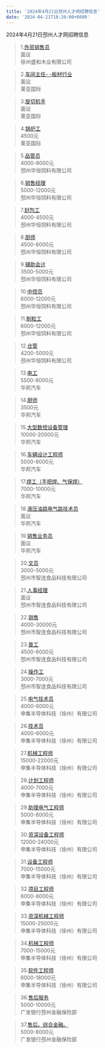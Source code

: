 ```yaml
---
title: '2024年4月21日邳州人才网招聘信息'
date: '2024-04-21T18:20:00+0800'
---
```

2024年4月21日邳州人才网招聘信息
<!--more-->
>1.[外贸销售员](https://www.pzhr.com/job/17865.html)<br>
>面议<br>
>徐州盛和木业有限公司

>2.[车间主任- -板材行业](https://www.pzhr.com/job/17918.html)<br>
>面议<br>
>莱亚国际

>3.[旋切机手](https://www.pzhr.com/job/17917.html)<br>
>面议<br>
>莱亚国际

>4.[锅炉工](https://www.pzhr.com/job/17916.html)<br>
>4500元<br>
>莱亚国际

>5.[品管员](https://www.pzhr.com/job/18137.html)<br>
>4000-8000元<br>
>邳州华恒饲料有限公司

>6.[销售经理](https://www.pzhr.com/job/18173.html)<br>
>5000-12000元<br>
>邳州华恒饲料有限公司

>7.[封包工](https://www.pzhr.com/job/18086.html)<br>
>4000-4500元<br>
>邳州华恒饲料有限公司

>8.[厨师](https://www.pzhr.com/job/18044.html)<br>
>4500-6000元<br>
>邳州华恒饲料有限公司

>9.[辅助会计](https://www.pzhr.com/job/17938.html)<br>
>3500-5000元<br>
>邳州华恒饲料有限公司

>10.[中控员](https://www.pzhr.com/job/17940.html)<br>
>6000-12000元<br>
>邳州华恒饲料有限公司

>11.[制粒工](https://www.pzhr.com/job/17941.html)<br>
>6000-12000元<br>
>邳州华恒饲料有限公司

>12.[仓管](https://www.pzhr.com/job/17995.html)<br>
>4200-5000元<br>
>邳州华恒饲料有限公司

>13.[电工](https://www.pzhr.com/job/18004.html)<br>
>5500-8000元<br>
>华邦汽车

>14.[厨师](https://www.pzhr.com/job/17885.html)<br>
>3500元<br>
>华邦汽车

>15.[大型数控设备管理](https://www.pzhr.com/job/13598.html)<br>
>10000-20000元<br>
>华邦汽车

>16.[车辆设计工程师](https://www.pzhr.com/job/12633.html)<br>
>5000-8000元<br>
>华邦汽车

>17.[焊工（手把焊、气保焊）](https://www.pzhr.com/job/13205.html)<br>
>7000-10000元<br>
>华邦汽车

>18.[液压油路电气路技术员](https://www.pzhr.com/job/12792.html)<br>
>面议<br>
>华邦汽车

>19.[销售业务员](https://www.pzhr.com/job/12529.html)<br>
>面议<br>
>华邦汽车

>20.[文员](https://www.pzhr.com/job/18166.html)<br>
>3000-5000元<br>
>邳州市智连食品科技有限公司

>21.[人事经理](https://www.pzhr.com/job/18082.html)<br>
>面议<br>
>邳州市智连食品科技有限公司

>22.[销售](https://www.pzhr.com/job/18059.html)<br>
>4000-30000元<br>
>邳州市智连食品科技有限公司

>23.[普工](https://www.pzhr.com/job/18093.html)<br>
>4500-6000元<br>
>邳州市智连食品科技有限公司

>24.[操作工](https://www.pzhr.com/job/18072.html)<br>
>3000-7000元<br>
>邳州市智连食品科技有限公司

>25.[电气技术员](https://www.pzhr.com/job/17855.html)<br>
>4000-6000元<br>
>申集半导体科技（徐州）有限公司

>26.[技术员](https://www.pzhr.com/job/17655.html)<br>
>4000-6000元<br>
>申集半导体科技（徐州）有限公司

>27.[机械工程师](https://www.pzhr.com/job/17625.html)<br>
>15000-22000元<br>
>申集半导体科技（徐州）有限公司

>28.[计划工程师](https://www.pzhr.com/job/17255.html)<br>
>4000-7000元<br>
>申集半导体科技（徐州）有限公司

>29.[助理电气工程师](https://www.pzhr.com/job/16381.html)<br>
>5000-8000元<br>
>申集半导体科技（徐州）有限公司

>30.[资深设备工程师](https://www.pzhr.com/job/16211.html)<br>
>12000-24000元<br>
>申集半导体科技（徐州）有限公司

>31.[设备工程师](https://www.pzhr.com/job/16210.html)<br>
>7000-15000元<br>
>申集半导体科技（徐州）有限公司

>32.[项目工程师](https://www.pzhr.com/job/17256.html)<br>
>6000-8000元<br>
>申集半导体科技（徐州）有限公司

>33.[资深机械工程师](https://www.pzhr.com/job/16032.html)<br>
>15000-25000元<br>
>申集半导体科技（徐州）有限公司

>34.[机械工程师](https://www.pzhr.com/job/15783.html)<br>
>7000-15000元<br>
>申集半导体科技（徐州）有限公司

>35.[软件工程师](https://www.pzhr.com/job/18107.html)<br>
>6000-18000元<br>
>申集半导体科技（徐州）有限公司

>36.[售后服务](https://www.pzhr.com/job/18085.html)<br>
>5000-10000元<br>
>广发银行邳州金融保险部

>37.[售后。综合金融。](https://www.pzhr.com/job/12978.html)<br>
>5000-8000元<br>
>广发银行邳州金融保险部

